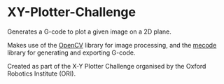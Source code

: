 # XY-Plotter-Challenge

Generates a G-code to plot a given image on a 2D plane. 

Makes use of the [OpenCV](https://github.com/opencv/opencv "OpenCV") library for image processing, 
and the [mecode](https://github.com/jminardi/mecode "mecode") library for generating and exporting G-code. 

Created as part of the X-Y Plotter Challenge organised by the Oxford Robotics Institute (ORI). 
